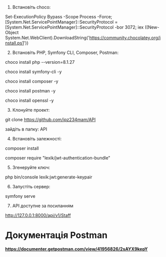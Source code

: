 
1. Встановіть choco:
 

Set-ExecutionPolicy Bypass -Scope Process -Force; [System.Net.ServicePointManager]::SecurityProtocol = [System.Net.ServicePointManager]::SecurityProtocol -bor 3072; iex ((New-Object System.Net.WebClient).DownloadString('https://community.chocolatey.org/install.ps1'))



2. Встановіть PHP, Symfony CLI, Composer, Postman:


choco install php --version=8.1.27


choco install symfony-cli -y

choco install composer -y

choco install postman -y

choco install openssl -y 


3. Клонуйте проект:

git clone https://github.com/ipz234mam/API

 зайдіть в папку: API


4. Встановіть залежності:

composer install


composer require "lexik/jwt-authentication-bundle"


5. Згенеруйте ключ:

php bin/console lexik:jwt:generate-keypair


6. Запустіть сервер:

symfony serve


7. API доступне за посиланням

http://127.0.0.1:8000/api/v1/Staff

#  Документація Postman
**https://documenter.getpostman.com/view/41956826/2sAYX9kepY**